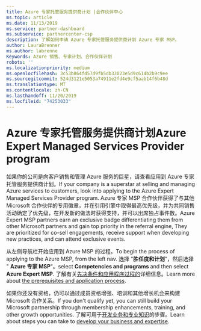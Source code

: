 ```yaml
---
title: Azure 专家托管服务提供商计划 |合作伙伴中心
ms.topic: article
ms.date: 11/13/2019
ms.service: partner-dashboard
ms.subservice: partnercenter-csp
description: 了解如何申请 Azure 专家托管服务提供商计划 Azure 专家 MSP。
author: LauraBrenner
ms.author: labrenne
Keywords: Azure 销售、专家计划、合作伙伴计划
robots: ''
ms.localizationpriority: medium
ms.openlocfilehash: 3c53b864fd57d9fb5db33023e5d9c614b2b9c9ee
ms.sourcegitcommit: 524d3121e5053a74911e2fd4e9cf5aab14f6b48d
ms.translationtype: MT
ms.contentlocale: zh-CN
ms.lasthandoff: 11/20/2019
ms.locfileid: "74253033"
---
```

# <a name="azure-expert-managed-services-provider-program"></a><span data-ttu-id="d4acf-104">Azure 专家托管服务提供商计划</span><span class="sxs-lookup"><span data-stu-id="d4acf-104">Azure Expert Managed Services Provider program</span></span>


<span data-ttu-id="d4acf-105">如果你的公司是向客户销售和管理 Azure 服务的巨星，请查看应用到 Azure 专家托管服务提供商计划。</span><span class="sxs-lookup"><span data-stu-id="d4acf-105">If your company is a superstar at selling and managing Azure services to customers, look into applying to the Azure Expert Managed Services Provider program.</span></span> <span data-ttu-id="d4acf-106">Azure 专家 MSP 合作伙伴获得了与其他 Microsoft 合作伙伴的专用徽章，并在引用引擎中取得最高优先级，并为共同销售活动确定了优先级，在开发新的做法时获得支持，并可以出席独占事件数。</span><span class="sxs-lookup"><span data-stu-id="d4acf-106">Azure Expert MSP partners earn an exclusive badge differentiating them from other Microsoft partners and gain top priority in the referral engine, They are prioritized for co-sell engagements, receive support when developing new practices, and can attend exclusive events.</span></span>

<span data-ttu-id="d4acf-107">从左侧导航栏开始应用到 Azure MSP 的过程。</span><span class="sxs-lookup"><span data-stu-id="d4acf-107">To begin the process of applying to the Azure MSP, from the left nav.</span></span> <span data-ttu-id="d4acf-108">选择 "**胜任度和计划**"，然后选择 " **Azure 专家 MSP**"。</span><span class="sxs-lookup"><span data-stu-id="d4acf-108">select **Competencies and programs** and then select **Azure Expert MSP**.</span></span> <span data-ttu-id="d4acf-109">了解有关[先决条件和应用程序过程的](https://partner.microsoft.com/membership/azure-expert-msp)详细信息。</span><span class="sxs-lookup"><span data-stu-id="d4acf-109">Learn more about [the prerequisites and application process](https://partner.microsoft.com/membership/azure-expert-msp).</span></span> 

<span data-ttu-id="d4acf-110">如果你还没有资格，仍可以通过成员资格增强、培训和其他增长机会来构建 Microsoft 合作关系。</span><span class="sxs-lookup"><span data-stu-id="d4acf-110">If you don't qualify yet, you can still build your Microsoft partnership through membership enhancements, training, and other growth opportunities.</span></span>
<span data-ttu-id="d4acf-111">了解可用于[开发业务和专业知识](https://partner.microsoft.com/membership/azure-expert-msp)的步骤。</span><span class="sxs-lookup"><span data-stu-id="d4acf-111">Learn about steps you can take to [develop your business and expertise](https://partner.microsoft.com/membership/azure-expert-msp).</span></span>


